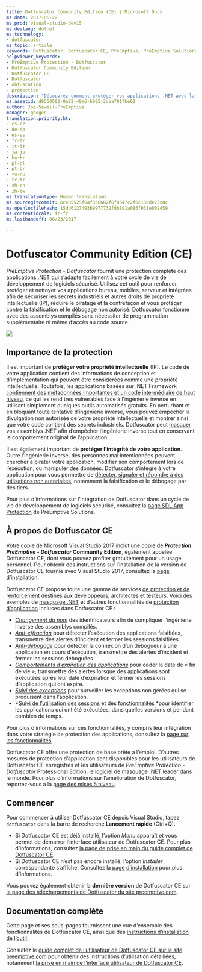 ```yaml
---
title: Dotfuscator Community Edition (CE) | Microsoft Docs
ms.date: 2017-06-22
ms.prod: visual-studio-dev15
ms.devlang: dotnet
ms.technology:
- dotfuscator
ms.topic: article
keywords: Dotfuscator, Dotfuscator CE, PreEmptive, PreEmptive Solutions, PreEmptive Protection, protection, community edition, obfuscation, .NET, free, Visual Studio 2017
helpviewer_keywords:
- PreEmptive Protection - Dotfuscator
- Dotfuscator Community Edition
- Dotfuscator CE
- Dotfuscator
- obfuscation
- protection
description: "Découvrez comment protéger vos applications .NET avec la version gratuite de Dotfuscator Community Edition incluse dans Visual Studio 2017."
ms.assetid: d9550502-0a82-49a6-b005-2caa791fbe02
author: Joe-Sewell-PreEmptive
manager: ghogen
translation.priority.ht:
- cs-cz
- de-de
- es-es
- fr-fr
- it-it
- ja-jp
- ko-kr
- pl-pl
- pt-br
- ru-ru
- tr-tr
- zh-cn
- zh-tw
ms.translationtype: Human Translation
ms.sourcegitcommit: 8ce85525f6af336682f6f8547c2f6c13dde73c8c
ms.openlocfilehash: 15dd6127493b9977732fdb891a086f931e002459
ms.contentlocale: fr-fr
ms.lasthandoff: 06/23/2017

---
```


# <a name="dotfuscator-community-edition-ce"></a>Dotfuscator Community Edition (CE)

*PreEmptive Protection - Dotfuscator* fournit une protection complète des applications .NET qui s’adapte facilement à votre cycle de vie de développement de logiciels sécurisé.
Utilisez cet outil pour renforcer, protéger et nettoyer vos applications bureau, mobiles, serveur et intégrées afin de sécuriser les secrets industriels et autres droits de propriété intellectuelle (IP), réduire le piratage et la contrefaçon et vous protéger contre la falsification et le débogage non autorisé.
Dotfuscator fonctionne avec des assemblys compilés sans nécessiter de programmation supplémentaire ni même d’accès au code source.

![](~/docs/ide/dotfuscator/media/header.svg)

## <a name="why-protection-matters"></a>Importance de la protection

Il est important de **protéger votre propriété intellectuelle** (IP).
Le code de votre application contient des informations de conception et d’implémentation qui peuvent être considérées comme une propriété intellectuelle.
Toutefois, les applications basées sur .NET Framework [contiennent des métadonnées importantes et un code intermédiaire de haut niveau][assemblies], ce qui les rend très vulnérables face à l’ingénierie inverse en utilisant simplement quelques outils automatisés gratuits.
En perturbant et en bloquant toute tentative d’ingénierie inverse, vous pouvez empêcher la divulgation non autorisée de votre propriété intellectuelle et montrer ainsi que votre code contient des secrets industriels.
Dotfuscator peut [masquer][obfuscation] vos assemblys .NET afin d’empêcher l’ingénierie inverse tout en conservant le comportement original de l’application.

Il est également important de **protéger l’intégrité de votre application**.
Outre l’ingénierie inverse, des personnes mal intentionnées peuvent chercher à pirater votre application, modifier son comportement lors de l’exécution, ou manipuler des données.
Dotfuscator s’intègre à votre application pour vous permettre de [détecter, signaler et répondre à des utilisations non autorisées][checks], notamment la falsification et le débogage par des tiers.

Pour plus d’informations sur l’intégration de Dotfuscator dans un cycle de vie de développement de logiciels sécurisé, consultez la [page SDL App Protection][sdl-protection] de PreEmptive Solutions.

## <a name="about-dotfuscator-ce"></a>À propos de Dotfuscator CE

Votre copie de Microsoft Visual Studio 2017 inclut une copie de  ***Protection PreEmptive - Dotfuscator* Community Edition**, également appelée Dotfuscator CE, dont vous pouvez profiter gratuitement pour un usage personnel.
Pour obtenir des instructions sur l’installation de la version de Dotfuscator CE fournie avec Visual Studio 2017, consultez la [page d’installation][install].

Dotfuscator CE propose toute une gamme de services [de protection et de renforcement][software-protection] destinés aux développeurs, architectes et testeurs.
Voici des exemples de [masquage .NET][obfuscation] et d’autres fonctionnalités de [protection d’application][app-protection] incluses dans Dotfuscator CE :

* *[Changement du nom][renaming]* des identificateurs afin de compliquer l’ingénierie inverse des assemblys compilés.
* *[Anti-effraction][tamper]* pour détecter l’exécution des applications falsifiées, transmettre des alertes d’incident et fermer les sessions falsifiées.
* *[Anti-débogage][debug]* pour détecter la connexion d’un débogueur à une application en cours d’exécution, transmettre des alertes d’incident et fermer les sessions déboguées.
* *[Comportements d’expiration des applications][shelflife]* pour coder la date de « fin de vie », transmettre des alertes lorsque des applications sont exécutées après leur date d’expiration et fermer les sessions d’application qui ont expiré.
* *[Suivi des exceptions][exceptions]* pour surveiller les exceptions non gérées qui se produisent dans l’application.
* *[Suivi de l’utilisation des sessions][sessions] et des [fonctionnalités ][features]*pour identifier les applications qui ont été exécutées, dans quelles versions et pendant combien de temps.

Pour plus d’informations sur ces fonctionnalités, y compris leur intégration dans votre stratégie de protection des applications, consultez la [page sur les fonctionnalités][capabilities].

Dotfuscator CE offre une protection de base prête à l’emploi.
D’autres mesures de protection d’application sont disponibles pour les utilisateurs de Dotfuscator CE enregistrés et les utilisateurs de *PreEmptive Protection - Dotfuscator* Professional Edition, le [logiciel de masquage .NET][net-obfuscator] leader dans le monde.
Pour plus d’informations sur l’amélioration de Dotfuscator, reportez-vous à la [page des mises à niveau][upgrades].

## <a name="getting-started"></a>Commencer

Pour commencer à utiliser Dotfuscator CE depuis Visual Studio, tapez `dotfuscator` dans la barre de recherche **Lancement rapide** (Ctrl+Q).

* Si Dotfuscator CE est déjà installé, l’option *Menu* apparaît et vous permet de démarrer l’interface utilisateur de Dotfuscator CE. Pour plus d’informations, consultez [la page de prise en main du guide complet de Dotfuscator CE][get-started].
* Si Dotfuscator CE n’est pas encore installé, l’option *Installer* correspondante s’affiche. Consultez la [page d’installation][install] pour plus d’informations.

Vous pouvez également obtenir la **dernière version** de Dotfuscator CE sur [la page des téléchargements de Dotfuscator du site preemptive.com][download].

## <a name="full-documentation"></a>Documentation complète

Cette page et ses sous-pages fournissent une vue d’ensemble des fonctionnalités de Dotfuscator CE, ainsi que des [instructions d’installation de l’outil][install].

Consultez le [guide complet de l’utilisateur de Dotfuscator CE sur le site preemptive.com][full] pour obtenir des instructions d’utilisation détaillées, notamment [la prise en main de l’interface utilisateur de Dotfuscator CE][get-started].

<!-- Copyright © 2017 PreEmptive Solutions, LLC -->

[assemblies]: https://docs.microsoft.com/en-us/dotnet/standard/assembly-format
[software-protection]: https://www.preemptive.com/software-protection
[obfuscation]: https://www.preemptive.com/obfuscation
[app-protection]: https://www.preemptive.com/application-protection
[sdl-protection]: https://www.preemptive.com/solutions/SDL-App-Protection
[net-obfuscator]: https://www.preemptive.com/products/dotfuscator/overview
[download]: https://www.preemptive.com/products/dotfuscator/downloads

[install]: install.md
[capabilities]: capabilities.md
[upgrades]: upgrades.md

[get-started]: https://www.preemptive.com/dotfuscator/ce/docs/help/gui_getstarted.html

[renaming]: https://www.preemptive.com/dotfuscator/ce/docs/help/obfuscation_renaming.html

[checks]: https://www.preemptive.com/dotfuscator/ce/docs/help/checks_overview.html
[tamper]: https://www.preemptive.com/dotfuscator/ce/docs/help/checks_tamper.html
[debug]: https://www.preemptive.com/dotfuscator/ce/docs/help/checks_debug.html
[shelflife]: https://www.preemptive.com/dotfuscator/ce/docs/help/checks_shelflife.html

[exceptions]: https://www.preemptive.com/dotfuscator/ce/docs/help/analytics_exceptions.html
[sessions]: https://www.preemptive.com/dotfuscator/ce/docs/help/analytics_sessions.html
[features]: https://www.preemptive.com/dotfuscator/ce/docs/help/analytics_features.html

[full]: https://www.preemptive.com/dotfuscator/ce/docs/help/index.html

